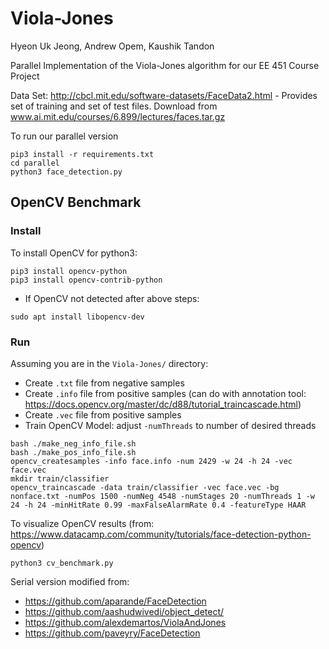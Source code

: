 # Viola-Jones
Hyeon Uk Jeong, Andrew Opem, Kaushik Tandon

Parallel Implementation of the Viola-Jones algorithm for our EE 451 Course Project

Data Set: http://cbcl.mit.edu/software-datasets/FaceData2.html - Provides set of training and set of test files. Download from www.ai.mit.edu/courses/6.899/lectures/faces.tar.gz

To run our parallel version
```
pip3 install -r requirements.txt
cd parallel
python3 face_detection.py
```

## OpenCV Benchmark
### Install
To install OpenCV for python3:
```
pip3 install opencv-python
pip3 install opencv-contrib-python
```
* If OpenCV not detected after above steps:
```
sudo apt install libopencv-dev
```

### Run
Assuming you are in the `Viola-Jones/` directory:
* Create `.txt` file from negative samples
* Create `.info` file from positive samples (can do with annotation tool: https://docs.opencv.org/master/dc/d88/tutorial_traincascade.html)
* Create `.vec` file from positive samples
* Train OpenCV Model: adjust `-numThreads` to number of desired threads

```
bash ./make_neg_info_file.sh
bash ./make_pos_info_file.sh
opencv_createsamples -info face.info -num 2429 -w 24 -h 24 -vec face.vec
mkdir train/classifier
opencv_traincascade -data train/classifier -vec face.vec -bg nonface.txt -numPos 1500 -numNeg 4548 -numStages 20 -numThreads 1 -w 24 -h 24 -minHitRate 0.99 -maxFalseAlarmRate 0.4 -featureType HAAR
```

To visualize OpenCV results (from: https://www.datacamp.com/community/tutorials/face-detection-python-opencv)
```
python3 cv_benchmark.py
```

Serial version modified from:
* https://github.com/aparande/FaceDetection
* https://github.com/aashudwivedi/object_detect/
* https://github.com/alexdemartos/ViolaAndJones
* https://github.com/paveyry/FaceDetection